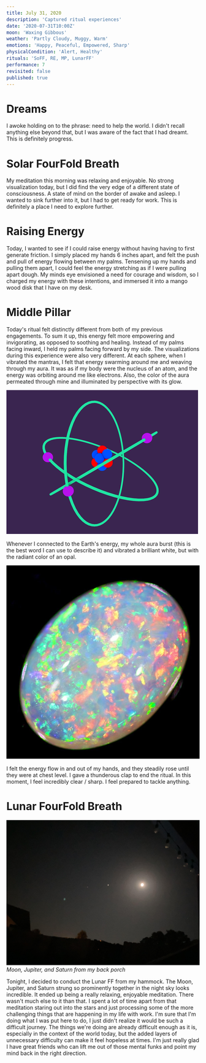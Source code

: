 ```yaml
---
title: July 31, 2020
description: 'Captured ritual experiences'
date: '2020-07-31T10:00Z'
moon: 'Waxing Gibbous'
weather: 'Partly Cloudy, Muggy, Warm'
emotions: 'Happy, Peaceful, Empowered, Sharp'
physicalCondition: 'Alert, Healthy'
rituals: 'SoFF, RE, MP, LunarFF'
performance: 7
revisited: false
published: true
---
```


# Dreams

I awoke holding on to the phrase: need to help the world. I didn't recall anything else beyond that, but I was aware of the fact that I had dreamt. This is definitely progress.

# Solar FourFold Breath

My meditation this morning was relaxing and enjoyable. No strong visualization today, but I did find the very edge of a different state of consciousness. A state of mind on the border of awake and asleep. I wanted to sink further into it, but I had to get ready for work. This is definitely a place I need to explore further.

# Raising Energy

Today, I wanted to see if I could raise energy without having having to first generate friction. I simply placed my hands 6 inches apart, and felt the push and pull of energy flowing between my palms. Tensening up my hands and pulling them apart, I could feel the energy stretching as if I were pulling apart dough. My minds eye envisioned a need for courage and wisdom, so I charged my energy with these intentions, and immersed it into a mango wood disk that I have on my desk.

# Middle Pillar

Today's ritual felt distinctly different from both of my previous engagements. To sum it up, this energy felt more empowering and invigorating, as opposed to soothing and healing. Instead of my palms facing inward, I held my palms facing forward by my side. The visualizations during this experience were also very different. At each sphere, when I vibrated the mantras, I felt that energy swarming around me and weaving through my aura. It was as if my body were the nucleus of an atom, and the energy was orbiting around me like electrons. Also, the color of the aura permeated through mine and illuminated by perspective with its glow.

![atomic-energy](./atomic-energy.gif)

Whenever I connected to the Earth's energy, my whole aura burst (this is the best word I can use to describe it) and vibrated a brilliant white, but with the radiant color of an opal.

![opal](./opal.jpg)

I felt the energy flow in and out of my hands, and they steadily rose until they were at chest level. I gave a thunderous clap to end the ritual. In this moment, I feel incredibly clear / sharp. I feel prepared to tackle anything.

# Lunar FourFold Breath

![moon](./moon.jpg)
*Moon, Jupiter, and Saturn from my back porch*

Tonight, I decided to conduct the Lunar FF from my hammock. The Moon, Jupiter, and Saturn strung so prominently together in the night sky looks incredible. It ended up being a really relaxing, enjoyable meditation. There wasn't much else to it than that. I spent a lot of time apart from that meditation staring out into the stars and just processing some of the more challenging things that are happening in my life with work. I'm sure that I'm doing what I was put here to do, I just didn't realize it would be such a difficult journey. The things we're doing are already difficult enough as it is, especially in the context of the world today, but the added layers of unnecessary difficulty can make it feel hopeless at times. I'm just really glad I have great friends who can lift me out of those mental funks and point my mind back in the right direction.
